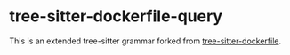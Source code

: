 # tree-sitter-dockerfile-query

This is an extended tree-sitter grammar forked from [tree-sitter-dockerfile](https://github.com/camdencheek/tree-sitter-dockerfile).
